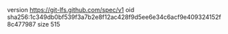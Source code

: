 version https://git-lfs.github.com/spec/v1
oid sha256:1c349db0bf539f3a7b2e8f12ac428f9d5ee6e34c6acf9e409324152f8c477987
size 515
